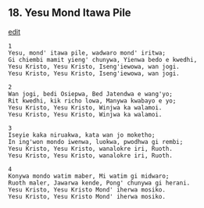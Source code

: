 
## 18.  Yesu Mond Itawa Pile
[edit](https://docs.google.com/document/d/1gEl82Zz%2DTU2lU281cIN95jPlBgNuz_cT/edit?mode=html)



    1
    Yesu, mond' itawa pile, wadwaro mond' iritwa;
    Gi chiembi mamit yieng' chunywa, Yienwa bedo e kwedhi,
    Yesu Kristo, Yesu Kristo, Iseng'iewowa, wan jogi.
    Yesu Kristo, Yesu Kristo, Iseng'iewowa, wan jogi.

    2
    Wan jogi, bedi Osiepwa, Bed Jatendwa e wang'yo;
    Rit kwedhi, kik richo lowa, Manywa kwabayo e yo;
    Yesu Kristo, Yesu Kristo, Winjwa ka walamoi.
    Yesu Kristo, Yesu Kristo, Winjwa ka walamoi.

    3
    Iseyie kaka niruakwa, kata wan jo moketho;
    In ing'won mondo iwenwa, luokwa, pwodhwa gi rembi;
    Yesu Kristo, Yesu Kristo, wanalokre iri, Ruoth.
    Yesu Kristo, Yesu Kristo, wanalokre iri, Ruoth.

    4
    Konywa mondo watim maber, Mi watim gi midwaro;
    Ruoth maler, Jawarwa kende, Pong' chunywa gi herani.
    Yesu Kristo, Yesu Kristo Mond' iherwa mosiko.
    Yesu Kristo, Yesu Kristo Mond' iherwa mosiko.
